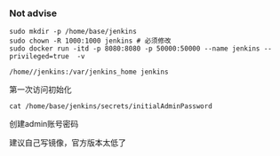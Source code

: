 
### Not advise
```
sudo mkdir -p /home/base/jenkins
sudo chown -R 1000:1000 jenkins # 必须修改
sudo docker run -itd -p 8080:8080 -p 50000:50000 --name jenkins --privileged=true  -v 
```
```
/home//jenkins:/var/jenkins_home jenkins
```

第一次访问初始化
```
cat /home/base/jenkins/secrets/initialAdminPassword
```
创建admin账号密码

建议自己写镜像，官方版本太低了